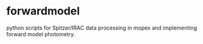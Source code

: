 # forwardmodel
python scripts for Spitzer/IRAC data processing in mopex and implementing forward model photometry.
